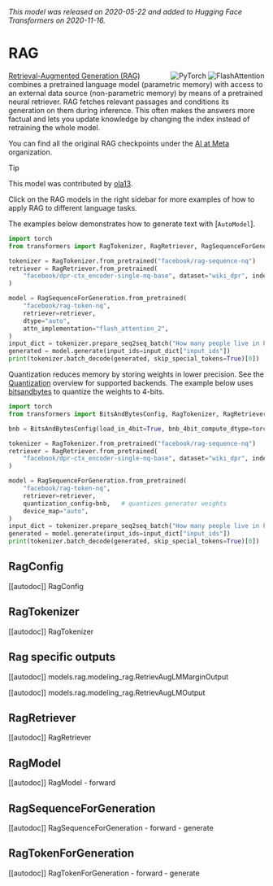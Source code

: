 <!--Copyright 2020 The HuggingFace Team. All rights reserved.

Licensed under the Apache License, Version 2.0 (the "License"); you may not use this file except in compliance with
the License. You may obtain a copy of the License at

http://www.apache.org/licenses/LICENSE-2.0

Unless required by applicable law or agreed to in writing, software distributed under the License is distributed on
an "AS IS" BASIS, WITHOUT WARRANTIES OR CONDITIONS OF ANY KIND, either express or implied. See the License for the
specific language governing permissions and limitations under the License.

⚠️ Note that this file is in Markdown but contain specific syntax for our doc-builder (similar to MDX) that may not be
rendered properly in your Markdown viewer.

-->
*This model was released on 2020-05-22 and added to Hugging Face Transformers on 2020-11-16.*

# RAG

<div style="float: right;">
  <div class="flex flex-wrap space-x-1">
    <img alt="PyTorch" src="https://img.shields.io/badge/PyTorch-DE3412?style=flat&logo=pytorch&logoColor=white">
    <img alt="FlashAttention" src="https://img.shields.io/badge/%E2%9A%A1%EF%B8%8E%20FlashAttention-eae0c8?style=flat">
  </div>
</div>

[Retrieval-Augmented Generation (RAG)](https://huggingface.co/papers/2005.11401) combines a pretrained language model (parametric memory) with access to an external data source (non-parametric memory) by means of a pretrained neural retriever. RAG fetches relevant passages and conditions its generation on them during inference. This often makes the answers more factual and lets you update knowledge by changing the index instead of retraining the whole model.

You can find all the original RAG checkpoints under the [AI at Meta](https://huggingface.co/facebook/models?search=rag) organization.

> [!TIP]
> This model was contributed by [ola13](https://huggingface.co/ola13).
>
> Click on the RAG models in the right sidebar for more examples of how to apply RAG to different language tasks.

The examples below demonstrates how to generate text with [`AutoModel`].

<hfoptions id="usage">
<hfoption id="AutoModel">

```py
import torch
from transformers import RagTokenizer, RagRetriever, RagSequenceForGeneration

tokenizer = RagTokenizer.from_pretrained("facebook/rag-sequence-nq")
retriever = RagRetriever.from_pretrained(
    "facebook/dpr-ctx_encoder-single-nq-base", dataset="wiki_dpr", index_name="compressed"
)

model = RagSequenceForGeneration.from_pretrained(
    "facebook/rag-token-nq",
    retriever=retriever,
    dtype="auto",
    attn_implementation="flash_attention_2",
)
input_dict = tokenizer.prepare_seq2seq_batch("How many people live in Paris?", return_tensors="pt")
generated = model.generate(input_ids=input_dict["input_ids"])
print(tokenizer.batch_decode(generated, skip_special_tokens=True)[0])
```

</hfoption>
</hfoptions>

Quantization reduces memory by storing weights in lower precision. See the [Quantization](../quantization/overview) overview for supported backends.
The example below uses [bitsandbytes](../quantization/bitsandbytes) to quantize the weights to 4-bits.

```py
import torch
from transformers import BitsAndBytesConfig, RagTokenizer, RagRetriever, RagSequenceForGeneration

bnb = BitsAndBytesConfig(load_in_4bit=True, bnb_4bit_compute_dtype=torch.bfloat16)

tokenizer = RagTokenizer.from_pretrained("facebook/rag-sequence-nq")
retriever = RagRetriever.from_pretrained(
    "facebook/dpr-ctx_encoder-single-nq-base", dataset="wiki_dpr", index_name="compressed"
)

model = RagSequenceForGeneration.from_pretrained(
    "facebook/rag-token-nq",
    retriever=retriever,
    quantization_config=bnb,   # quantizes generator weights
    device_map="auto",
)
input_dict = tokenizer.prepare_seq2seq_batch("How many people live in Paris?", return_tensors="pt")
generated = model.generate(input_ids=input_dict["input_ids"])
print(tokenizer.batch_decode(generated, skip_special_tokens=True)[0])
```

## RagConfig

[[autodoc]] RagConfig

## RagTokenizer

[[autodoc]] RagTokenizer

## Rag specific outputs

[[autodoc]] models.rag.modeling_rag.RetrievAugLMMarginOutput

[[autodoc]] models.rag.modeling_rag.RetrievAugLMOutput

## RagRetriever

[[autodoc]] RagRetriever

## RagModel

[[autodoc]] RagModel
    - forward

## RagSequenceForGeneration

[[autodoc]] RagSequenceForGeneration
    - forward
    - generate

## RagTokenForGeneration

[[autodoc]] RagTokenForGeneration
    - forward
    - generate
